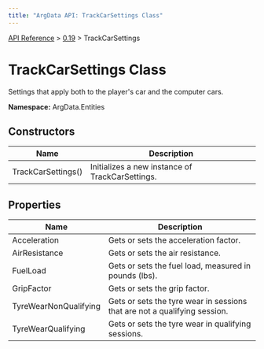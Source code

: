 ```yaml
---
title: "ArgData API: TrackCarSettings Class"
---
```


[API Reference](/argdata/api) &gt; [0.19](/argdata/api/0.19) &gt; TrackCarSettings

# TrackCarSettings Class

Settings that apply both to the player's car and the computer cars.

**Namespace:** ArgData.Entities

## Constructors

<table class="table table-bordered table-striped ">
<thead>
  <tr>
    <th>Name</th>
    <th>Description</th>
  </tr>
</thead>
<tbody>
  <tr>
    <td>TrackCarSettings()</td>
    <td>Initializes a new instance of TrackCarSettings.</td>
  </tr>
</tbody>
</table>


## Properties

<table class="table table-bordered table-striped ">
<thead>
  <tr>
    <th>Name</th>
    <th>Description</th>
  </tr>
</thead>
<tbody>
  <tr>
    <td>Acceleration</td>
    <td>Gets or sets the acceleration factor.</td>
  </tr>
  <tr>
    <td>AirResistance</td>
    <td>Gets or sets the air resistance.</td>
  </tr>
  <tr>
    <td>FuelLoad</td>
    <td>Gets or sets the fuel load, measured in pounds (lbs).</td>
  </tr>
  <tr>
    <td>GripFactor</td>
    <td>Gets or sets the grip factor.</td>
  </tr>
  <tr>
    <td>TyreWearNonQualifying</td>
    <td>Gets or sets the tyre wear in sessions that are not a qualifying session.</td>
  </tr>
  <tr>
    <td>TyreWearQualifying</td>
    <td>Gets or sets the tyre wear in qualifying sessions.</td>
  </tr>
</tbody>
</table>


